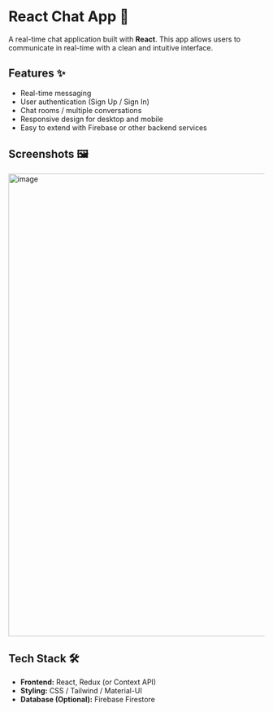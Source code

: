 # React Chat App 💬

A real-time chat application built with **React**. This app allows users to communicate in real-time with a clean and intuitive interface.  

## Features ✨
- Real-time messaging
- User authentication (Sign Up / Sign In)
- Chat rooms / multiple conversations
- Responsive design for desktop and mobile
- Easy to extend with Firebase or other backend services

## Screenshots 🖼️
<img width="1919" height="910" alt="image" src="https://github.com/user-attachments/assets/b82dd049-7eb4-498b-8b66-626067bcb1bc" />


## Tech Stack 🛠️
- **Frontend:** React, Redux (or Context API)
- **Styling:** CSS / Tailwind / Material-UI
- **Database (Optional):** Firebase Firestore 


